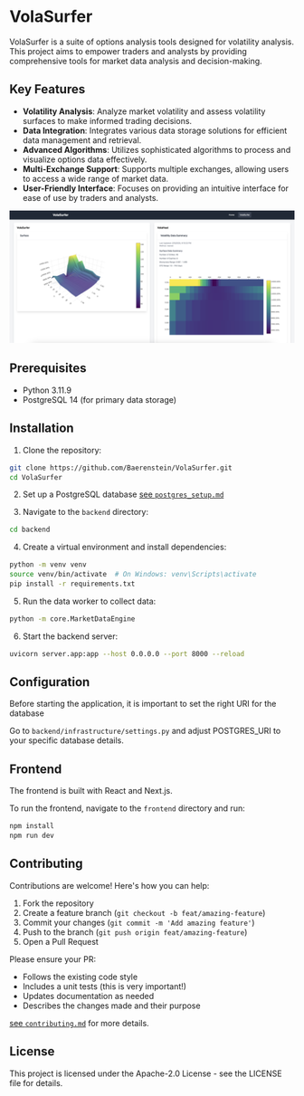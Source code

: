 # VolaSurfer

VolaSurfer is a suite of options analysis tools designed for volatility analysis. This project aims to empower traders and analysts by providing comprehensive tools for market data analysis and decision-making.

## Key Features

- **Volatility Analysis**: Analyze market volatility and assess volatility surfaces to make informed trading decisions.
- **Data Integration**: Integrates various data storage solutions for efficient data management and retrieval.
- **Advanced Algorithms**: Utilizes sophisticated algorithms to process and visualize options data effectively.
- **Multi-Exchange Support**: Supports multiple exchanges, allowing users to access a wide range of market data.
- **User-Friendly Interface**: Focuses on providing an intuitive interface for ease of use by traders and analysts.

![VolaSurfer Dashboard](doc/img/VolaSurferDashboard.png)

## Prerequisites

- Python 3.11.9
- PostgreSQL 14 (for primary data storage)

## Installation

1. Clone the repository:
```bash
git clone https://github.com/Baerenstein/VolaSurfer.git
cd VolaSurfer
```

2. Set up a PostgreSQL database 
[see `postgres_setup.md`](doc/postgres_setup.md)

3. Navigate to the `backend` directory:
```bash
cd backend
```

4. Create a virtual environment and install dependencies:
```bash
python -m venv venv
source venv/bin/activate  # On Windows: venv\Scripts\activate
pip install -r requirements.txt
```

5. Run the data worker to collect data:
```bash
python -m core.MarketDataEngine
```

6. Start the backend server:
```bash
uvicorn server.app:app --host 0.0.0.0 --port 8000 --reload
```

## Configuration

Before starting the application, it is important to set the right URI for the database

Go to `backend/infrastructure/settings.py` and adjust POSTGRES_URI to your specific database details.


## Frontend

The frontend is built with React and Next.js.

To run the frontend, navigate to the `frontend` directory and run:
```bash
npm install
npm run dev
```

## Contributing

Contributions are welcome! Here's how you can help:

1. Fork the repository
2. Create a feature branch (`git checkout -b feat/amazing-feature`)
3. Commit your changes (`git commit -m 'Add amazing feature'`)
4. Push to the branch (`git push origin feat/amazing-feature`)
5. Open a Pull Request

Please ensure your PR:
- Follows the existing code style
- Includes a unit tests (this is very important!)
- Updates documentation as needed
- Describes the changes made and their purpose

[see `contributing.md`](doc/contributing.md) for more details.

## License

This project is licensed under the Apache-2.0 License - see the LICENSE file for details.